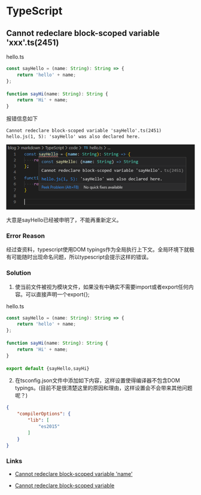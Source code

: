 # TypeScript

## Cannot redeclare block-scoped variable 'xxx'.ts(2451)

hello.ts
```typescript
const sayHello = (name: String): String => {
    return 'hello' + name;
};

function sayHi(name: String): String {
    return 'Hi' + name;
}
```

报错信息如下

```
Cannot redeclare block-scoped variable 'sayHello'.ts(2451)
hello.js(1, 5): 'sayHello' was also declared here.
```

![](./images/typescript-001.png)

大意是sayHello已经被申明了，不能再重新定义。

### Error Reason

经过查资料，typescript使用DOM typings作为全局执行上下文。全局环境下就极有可能随时出现命名问题，所以typescript会提示这样的错误。

### Solution
1. 使当前文件被视为模块文件，如果没有中确实不需要import或者export任何内容。可以直接声明一个export{};

hello.ts
```typescript
const sayHello = (name: String): String => {
    return 'hello' + name;
};

function sayHi(name: String): String {
    return 'Hi' + name;
}

export default {sayHello,sayHi}
```


2. 在tsconfig.json文件中添加如下内容，这样设置使得编译器不包含DOM typings。(目前不是很清楚这里的原因和理由，这样设置会不会带来其他问题呢？)
```json
{
    "compilerOptions": {
        "lib": [
            "es2015"
        ]
    }
}
```

### Links
- [Cannot redeclare block-scoped variable 'name' ](https://github.com/Microsoft/vscode/issues/22436)

- [Cannot redeclare block-scoped variable](https://www.cnblogs.com/Jamie1032797633/p/11131835.html)

